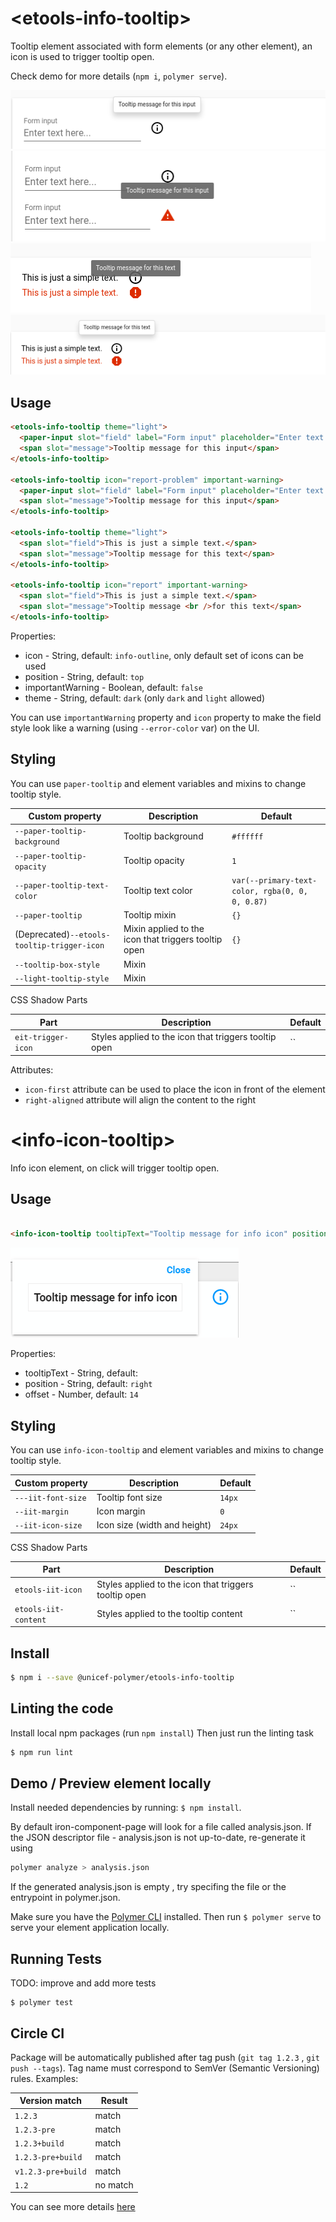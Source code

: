 # \<etools-info-tooltip\>

Tooltip element associated with form elements (or any other element),
an icon is used to trigger tooltip open.

Check demo for more details (`npm i`, `polymer serve`).

![paper-input tooltip](https://raw.githubusercontent.com/unicef-polymer/etools-info-tooltip/HEAD/screenshots/tooltip_for_paper_input.png)
![paper-input-tooltip important warning](https://raw.githubusercontent.com/unicef-polymer/etools-info-tooltip/HEAD/screenshots/tooltip_important_warning_for_paper_input.png)
![text element important warning tooltip](https://raw.githubusercontent.com/unicef-polymer/etools-info-tooltip/HEAD/screenshots/tooltip-important-warnin_text_elementg.png)
![text element tooltip](https://raw.githubusercontent.com/unicef-polymer/etools-info-tooltip/HEAD/screenshots/tooltip_text_element.png)

## Usage

```html
<etools-info-tooltip theme="light">
  <paper-input slot="field" label="Form input" placeholder="Enter text here..."></paper-input>
  <span slot="message">Tooltip message for this input</span>
</etools-info-tooltip>

<etools-info-tooltip icon="report-problem" important-warning>
  <paper-input slot="field" label="Form input" placeholder="Enter text here..."></paper-input>
  <span slot="message">Tooltip message for this input</span>
</etools-info-tooltip>

<etools-info-tooltip theme="light">
  <span slot="field">This is just a simple text.</span>
  <span slot="message">Tooltip message for this text</span>
</etools-info-tooltip>

<etools-info-tooltip icon="report" important-warning>
  <span slot="field">This is just a simple text.</span>
  <span slot="message">Tooltip message <br />for this text</span>
</etools-info-tooltip>
```

Properties:

- icon - String, default: `info-outline`, only default set of icons can be used
- position - String, default: `top`
- importantWarning - Boolean, default: `false`
- theme - String, default: `dark` (only `dark` and `light` allowed)

You can use `importantWarning` property and `icon` property to make the field style look like a warning
(using `--error-color` var) on the UI.

## Styling

You can use `paper-tooltip` and element variables and mixins to change tooltip style.

| Custom property                             | Description                                          | Default                                         |
| ------------------------------------------- | ---------------------------------------------------- | ----------------------------------------------- |
| `--paper-tooltip-background`                | Tooltip background                                   | `#ffffff`                                       |
| `--paper-tooltip-opacity`                   | Tooltip opacity                                      | `1`                                             |
| `--paper-tooltip-text-color`                | Tooltip text color                                   | `var(--primary-text-color, rgba(0, 0, 0, 0.87)` |
| `--paper-tooltip`                           | Tooltip mixin                                        | `{}`                                            |
| (Deprecated)`--etools-tooltip-trigger-icon` | Mixin applied to the icon that triggers tooltip open | `{}`                                            |
| `--tooltip-box-style`                       | Mixin                                                |                                                 |
| `--light-tooltip-style`                     | Mixin                                                |                                                 |

CSS Shadow Parts

| Part               | Description                                           | Default |
| ------------------ | ----------------------------------------------------- | ------- |
| `eit-trigger-icon` | Styles applied to the icon that triggers tooltip open | ``      |

Attributes:

- `icon-first` attribute can be used to place the icon in front of the element
- `right-aligned` attribute will align the content to the right


# \<info-icon-tooltip\>

Info icon element, on click will trigger tooltip open.

## Usage

```html

<info-icon-tooltip tooltipText="Tooltip message for info icon" position="top" offset="25"> </info-icon-tooltip>
```
![info-icon tooltip](https://raw.githubusercontent.com/unicef-polymer/etools-info-tooltip/HEAD/screenshots/info_icon_tooltip.png)

Properties:

- tooltipText - String, default: ` `
- position - String, default: `right`
- offset - Number, default: `14`

## Styling

You can use `info-icon-tooltip` and element variables and mixins to change tooltip style.

| Custom property                             | Description                                          | Default                                         |
| ------------------------------------------- | ---------------------------------------------------- | ----------------------------------------------- |
| `---iit-font-size`                          | Tooltip font size                                    | `14px`                                          |
| `--iit-margin`                              | Icon margin                                          | `0`                                             |
| `--iit-icon-size`                           | Icon size (width and height)                         | `24px`                                          |


CSS Shadow Parts

| Part                | Description                                           | Default |
| ------------------  | ----------------------------------------------------- | ------- |
| `etools-iit-icon`   | Styles applied to the icon that triggers tooltip open | ``      |
| `etools-iit-content`| Styles applied to the tooltip content                 | ``      |


## Install

```bash
$ npm i --save @unicef-polymer/etools-info-tooltip
```

## Linting the code

Install local npm packages (run `npm install`)
Then just run the linting task

```bash
$ npm run lint
```

## Demo / Preview element locally

Install needed dependencies by running: `$ npm install`.

By default iron-component-page will look for a file called analysis.json. If the JSON descriptor file - analysis.json is not up-to-date, re-generate it using

```bash
polymer analyze > analysis.json
```

If the generated analysis.json is empty , try specifing the file or the entrypoint in polymer.json.

Make sure you have the [Polymer CLI](https://www.npmjs.com/package/polymer-cli) installed. Then run `$ polymer serve` to serve your element application locally.

## Running Tests

TODO: improve and add more tests

```
$ polymer test
```

## Circle CI

Package will be automatically published after tag push (`git tag 1.2.3` , `git push --tags`). Tag name must correspond to SemVer (Semantic Versioning) rules.
Examples:

| Version match      | Result   |
| ------------------ | -------- |
| `1.2.3`            | match    |
| `1.2.3-pre`        | match    |
| `1.2.3+build`      | match    |
| `1.2.3-pre+build`  | match    |
| `v1.2.3-pre+build` | match    |
| `1.2`              | no match |

You can see more details [here](https://rgxdb.com/r/40OZ1HN5)
